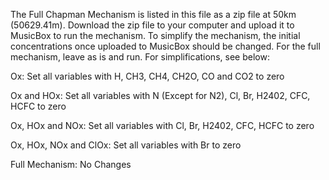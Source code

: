 The Full Chapman Mechanism is listed in this file as a zip file at 50km (50629.41m). Download the zip file to your computer and upload it to MusicBox to run the mechanism. To simplify the mechanism, the initial concentrations once uploaded to MusicBox should be changed. For the full mechanism, leave as is and run. For simplifications, see below:

Ox: Set all variables with H, CH3, CH4, CH2O, CO and CO2 to zero

Ox and HOx: Set all variables with N (Except for N2), Cl, Br, H2402, CFC, HCFC to zero

Ox, HOx and NOx: Set all variables with Cl, Br, H2402, CFC, HCFC to zero

Ox, HOx, NOx and ClOx: Set all variables with Br to zero

Full Mechanism: No Changes


